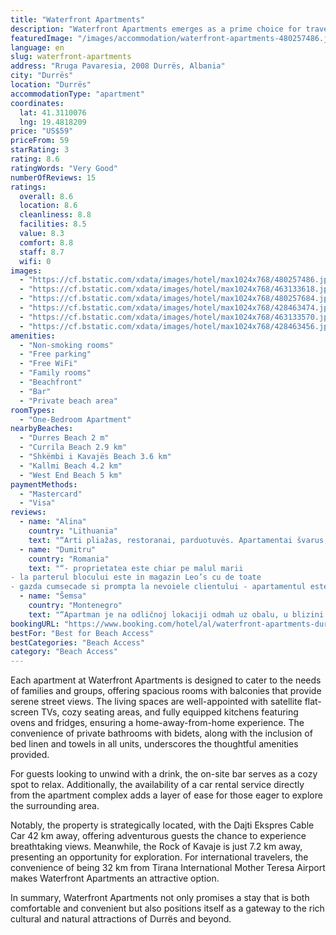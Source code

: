 ```yaml
---
title: "Waterfront Apartments"
description: "Waterfront Apartments emerges as a prime choice for travelers seeking the perfect blend of comfort and convenience on their visit to Durrës."
featuredImage: "/images/accommodation/waterfront-apartments-480257486.jpg"
language: en
slug: waterfront-apartments
address: "Rruga Pavaresia, 2008 Durrës, Albania"
city: "Durrës"
location: "Durrës"
accommodationType: "apartment"
coordinates:
  lat: 41.3110076
  lng: 19.4818209
price: "US$59"
priceFrom: 59
starRating: 3
rating: 8.6
ratingWords: "Very Good"
numberOfReviews: 15
ratings:
  overall: 8.6
  location: 8.6
  cleanliness: 8.8
  facilities: 8.5
  value: 8.3
  comfort: 8.8
  staff: 8.7
  wifi: 0
images:
  - "https://cf.bstatic.com/xdata/images/hotel/max1024x768/480257486.jpg?k=c746d10ee90b94be13d0cd6edd092fcc25f3256dcfde1944a99e6165d5bb3754&o=&hp=1"
  - "https://cf.bstatic.com/xdata/images/hotel/max1024x768/463133618.jpg?k=ecfd21b5ca766bb9163b9b22146dd3f30d6d0157ed26954c337737ddbf0f7cd9&o=&hp=1"
  - "https://cf.bstatic.com/xdata/images/hotel/max1024x768/480257684.jpg?k=913e071f9829a06acdb71a80b82da1708693e352d46f78531cb53358babd609d&o=&hp=1"
  - "https://cf.bstatic.com/xdata/images/hotel/max1024x768/428463474.jpg?k=d6bb328bac0fdc8ea391b06e32913af0be2a7a77a2da905ca7e7f7653c93bd01&o=&hp=1"
  - "https://cf.bstatic.com/xdata/images/hotel/max1024x768/463133570.jpg?k=632b28117a44fc8fe85add96798727b59cc728a7e6b2a2c257a5b2b7a6d5f50c&o=&hp=1"
  - "https://cf.bstatic.com/xdata/images/hotel/max1024x768/428463456.jpg?k=a10d1c14af3bc1e67aff42106a4d37b804702ffe09debf07f450d745306785c2&o=&hp=1"
amenities:
  - "Non-smoking rooms"
  - "Free parking"
  - "Free WiFi"
  - "Family rooms"
  - "Beachfront"
  - "Bar"
  - "Private beach area"
roomTypes:
  - "One-Bedroom Apartment"
nearbyBeaches:
  - "Durres Beach 2 m"
  - "Currila Beach 2.9 km"
  - "Shkëmbi i Kavajës Beach 3.6 km"
  - "Kallmi Beach 4.2 km"
  - "West End Beach 5 km"
paymentMethods:
  - "Mastercard"
  - "Visa"
reviews:
  - name: "Alina"
    country: "Lithuania"
    text: "“Arti pliažas, restoranai, parduotuvės. Apartamentai švarus, šeimininkė maloni. Vieta automobiliui.Viskas buvo puiku”"
  - name: "Dumitru"
    country: "Romania"
    text: "“- proprietatea este chiar pe malul marii
- la parterul blocului este in magazin Leo’s cu de toate
- gazda cumsecade si prompta la nevoiele clientului - apartamentul este confortabil si arată bine, - salteaua patului este excelenta,”"
  - name: "Šemsa"
    country: "Montenegro"
    text: "“Apartman je na odličnoj lokaciji odmah uz obalu, u blizini su marketi, mjenjacnica novca,apoteka sve sto moze biti potrebno tokom odmora. Posebna zahvalnost vlasniku koji je ljubazan,odlicno govori engleski jezik, priskace u pomoc pri narucivanju...”"
bookingURL: "https://www.booking.com/hotel/al/waterfront-apartments-durres.en-gb.html?aid=8035640"
bestFor: "Best for Beach Access"
bestCategories: "Beach Access"
category: "Beach Access"
---
```


Each apartment at Waterfront Apartments is designed to cater to the needs of families and groups, offering spacious rooms with balconies that provide serene street views. The living spaces are well-appointed with satellite flat-screen TVs, cozy seating areas, and fully equipped kitchens featuring ovens and fridges, ensuring a home-away-from-home experience. The convenience of private bathrooms with bidets, along with the inclusion of bed linen and towels in all units, underscores the thoughtful amenities provided.

For guests looking to unwind with a drink, the on-site bar serves as a cozy spot to relax. Additionally, the availability of a car rental service directly from the apartment complex adds a layer of ease for those eager to explore the surrounding area.

Notably, the property is strategically located, with the Dajti Ekspres Cable Car 42 km away, offering adventurous guests the chance to experience breathtaking views. Meanwhile, the Rock of Kavaje is just 7.2 km away, presenting an opportunity for exploration. For international travelers, the convenience of being 32 km from Tirana International Mother Teresa Airport makes Waterfront Apartments an attractive option.

In summary, Waterfront Apartments not only promises a stay that is both comfortable and convenient but also positions itself as a gateway to the rich cultural and natural attractions of Durrës and beyond.